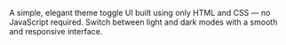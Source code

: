 A simple, elegant theme toggle UI built using only HTML and CSS — no JavaScript required. Switch between light and dark modes with a smooth and responsive interface.
